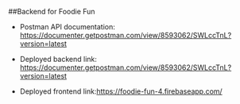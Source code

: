 ##Backend for Foodie Fun

- Postman API documentation: https://documenter.getpostman.com/view/8593062/SWLccTnL?version=latest

- Deployed backend link: https://documenter.getpostman.com/view/8593062/SWLccTnL?version=latest

- Deployed frontend link:https://foodie-fun-4.firebaseapp.com/
